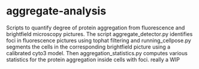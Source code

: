# aggregate-analysis
Scripts to quantify degree of protein aggregation from fluorescence and brightfield microscopy pictures. The script aggregate\_detector.py identifies foci in fluorescence pictures using tophat filtering and running\_cellpose.py segments the cells in the corresponding brightfield picture using a calibrated cyto3 model. Then aggregation\_statistics.py computes various statistics for the protein aggregation inside cells with foci. 
really a WIP
